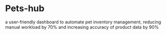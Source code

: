 # Pets-hub
 a user-friendly dashboard to automate pet inventory management, reducing manual workload by 70% and increasing accuracy of product data by 90%
